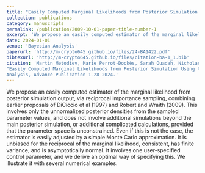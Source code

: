 ```yaml
---
title: "Easily Computed Marginal Likelihoods from Posterior Simulation Using the THAMES Estimator"
collection: publications
category: manuscripts
permalink: /publication/2009-10-01-paper-title-number-1
excerpt: 'We propose an easily computed estimator of the marginal likelihood from posterior simulation output, via reciprocal importance sampling, combining earlier proposals of DiCiccio et al (1997) and Robert and Wraith (2009).'
date: 2024-01-01
venue: 'Bayesian Analysis'
paperurl: 'http://m-crypto645.github.io/files/24-BA1422.pdf'
bibtexurl: 'http://m-crypto645.github.io/files/citation-ba-1_1.bib'
citation: 'Martin Metodiev, Marie Perrot-Dockès, Sarah Ouadah, Nicholas J. Irons, Pierre Latouche, Adrian E. Raftery.
"Easily Computed Marginal Likelihoods from Posterior Simulation Using the THAMES Estimator." Bayesian
Analysis, Advance Publication 1-28 2024.'
---
```

We propose an easily computed estimator of the marginal likelihood from posterior simulation output, via reciprocal importance sampling, combining earlier proposals of DiCiccio et al (1997) and Robert and Wraith (2009). This involves only the unnormalized posterior densities from the sampled parameter values, and does not involve additional simulations beyond the main posterior simulation, or additional complicated calculations, provided that the parameter space is unconstrained. Even if this is not the case, the estimator is easily adjusted by a simple Monte Carlo approximation. It is unbiased for the reciprocal of the marginal likelihood, consistent, has finite variance, and is asymptotically normal. It involves one user-specified control parameter, and we derive an optimal way of specifying this. We illustrate it with several numerical examples.
